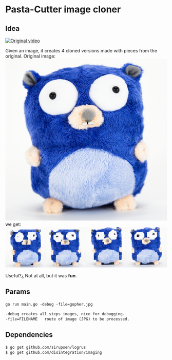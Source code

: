 Pasta-Cutter image cloner
===================

Idea
---------------

[![Original video](https://img.youtube.com/vi/f1fXCRtSUWU/0.jpg)](https://www.youtube.com/watch?v=f1fXCRtSUWU)


Given an image, it creates 4 cloned versions made with pieces from the original. 
Original image: 
![enter image description here](https://github.com/xfreakart/pasta_cutter/blob/master/gopher.jpg?raw=true)
we get:
![enter image description here](https://github.com/xfreakart/pasta_cutter/blob/master/output_images/output_final.png?raw=true)

Useful?¿ 
Not at all, but it was **fun**.


Params
-------------
```
go run main.go -debug -file=gopher.jpg
```

```shell
-debug creates all steps images, nice for debugging.
-file=FILENAME   route of image (JPG) to be processed.
```

Dependencies
---------
```
$ go get github.com/sirupsen/logrus
$ go get github.com/disintegration/imaging
```
